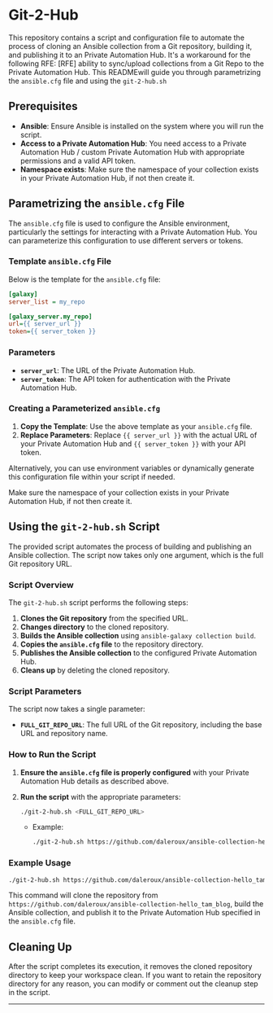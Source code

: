 
# Git-2-Hub

This repository contains a script and configuration file to automate the process of cloning an Ansible collection from a Git repository, building it, and publishing it to an Private Automation Hub.  It's a workaround for the following RFE: [RFE] ability to sync/upload collections from a Git Repo to the Private Automation Hub. This READMEwill guide you through parametrizing the `ansible.cfg` file and using the `git-2-hub.sh`

## Prerequisites

- **Ansible**: Ensure Ansible is installed on the system where you will run the script.
- **Access to a Private Automation Hub**: You need access to a Private Automation Hub / custom Private Automation Hub with appropriate permissions and a valid API token.
- **Namespace exists**: Make sure the namespace of your collection exists in your Private Automation Hub, if not then create it.

## Parametrizing the `ansible.cfg` File

The `ansible.cfg` file is used to configure the Ansible environment, particularly the settings for interacting with a Private Automation Hub. You can parameterize this configuration to use different servers or tokens.

### Template `ansible.cfg` File

Below is the template for the `ansible.cfg` file:

```ini
[galaxy]
server_list = my_repo

[galaxy_server.my_repo]
url={{ server_url }}
token={{ server_token }}
```

### Parameters

- **`server_url`**: The URL of the Private Automation Hub.
- **`server_token`**: The API token for authentication with the Private Automation Hub.

### Creating a Parameterized `ansible.cfg`

1. **Copy the Template**: Use the above template as your `ansible.cfg` file.
2. **Replace Parameters**: Replace `{{ server_url }}` with the actual URL of your Private Automation Hub and `{{ server_token }}` with your API token.

Alternatively, you can use environment variables or dynamically generate this configuration file within your script if needed.

Make sure the namespace of your collection exists in your Private Automation Hub, if not then create it.

## Using the `git-2-hub.sh` Script

The provided script automates the process of building and publishing an Ansible collection. The script now takes only one argument, which is the full Git repository URL. 

### Script Overview

The `git-2-hub.sh` script performs the following steps:

1. **Clones the Git repository** from the specified URL.
2. **Changes directory** to the cloned repository.
3. **Builds the Ansible collection** using `ansible-galaxy collection build`.
4. **Copies the `ansible.cfg` file** to the repository directory.
5. **Publishes the Ansible collection** to the configured Private Automation Hub.
6. **Cleans up** by deleting the cloned repository.

### Script Parameters

The script now takes a single parameter:

- **`FULL_GIT_REPO_URL`**: The full URL of the Git repository, including the base URL and repository name.

### How to Run the Script

1. **Ensure the `ansible.cfg` file is properly configured** with your Private Automation Hub details as described above.
2. **Run the script** with the appropriate parameters:

   ```bash
   ./git-2-hub.sh <FULL_GIT_REPO_URL>
   ```

   - Example:

     ```bash
     ./git-2-hub.sh https://github.com/daleroux/ansible-collection-hello_tam_blog
     ```

### Example Usage

```bash
./git-2-hub.sh https://github.com/daleroux/ansible-collection-hello_tam_blog
```

This command will clone the repository from `https://github.com/daleroux/ansible-collection-hello_tam_blog`, build the Ansible collection, and publish it to the Private Automation Hub specified in the `ansible.cfg` file.

## Cleaning Up

After the script completes its execution, it removes the cloned repository directory to keep your workspace clean. If you want to retain the repository directory for any reason, you can modify or comment out the cleanup step in the script.

---
